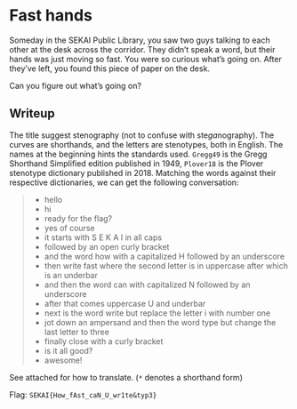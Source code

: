 # Fast hands

Someday in the SEKAI Public Library, you saw two guys talking to each other at the desk across the corridor. They didn’t speak a word, but their hands was just moving so fast. You were so curious what’s going on. After they’ve left, you found this piece of paper on the desk.

Can you figure out what’s going on?

## Writeup

The title suggest stenography (not to confuse with ste*ga*nography). The curves are shorthands, and the letters are stenotypes, both in English. The names at the beginning hints the standards used. `Gregg49` is the Gregg Shorthand Simplified edition published in 1949, `Plover18` is the Plover stenotype dictionary published in 2018.
Matching the words against their respective dictionaries, we can get the following conversation:

> - hello
> - hi
> - ready for the flag?
> - yes of course
> - it starts with S E K A I in all caps
> - followed by an open curly bracket
> - and the word how with a capitalized H followed by an underscore
> - then write fast where the second letter is in uppercase after which is an underbar
> - and then the word can with capitalized N followed by an underscore
> - after that comes uppercase U and underbar
> - next is the word write but replace the letter i with number one
> - jot down an ampersand and then the word type but change the last letter to three
> - finally close with a curly bracket
> - is it all good?
> - awesome!

See attached for how to translate. (`*` denotes a shorthand form)

Flag: `SEKAI{How_fAst_caN_U_wr1te&typ3}`
